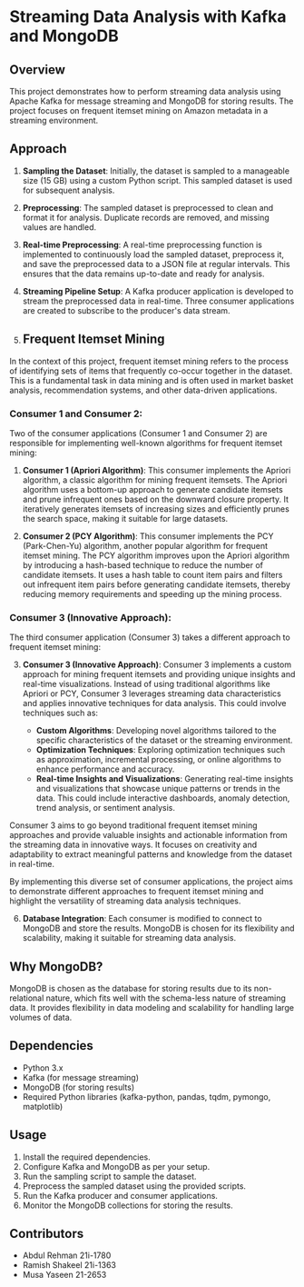 # Streaming Data Analysis with Kafka and MongoDB

## Overview

This project demonstrates how to perform streaming data analysis using Apache Kafka for message streaming and MongoDB for storing results. The project focuses on frequent itemset mining on Amazon metadata in a streaming environment.

## Approach

1. **Sampling the Dataset**: Initially, the dataset is sampled to a manageable size (15 GB) using a custom Python script. This sampled dataset is used for subsequent analysis.

2. **Preprocessing**: The sampled dataset is preprocessed to clean and format it for analysis. Duplicate records are removed, and missing values are handled.

3. **Real-time Preprocessing**: A real-time preprocessing function is implemented to continuously load the sampled dataset, preprocess it, and save the preprocessed data to a JSON file at regular intervals. This ensures that the data remains up-to-date and ready for analysis.

4. **Streaming Pipeline Setup**: A Kafka producer application is developed to stream the preprocessed data in real-time. Three consumer applications are created to subscribe to the producer's data stream.

5. ## Frequent Itemset Mining

In the context of this project, frequent itemset mining refers to the process of identifying sets of items that frequently co-occur together in the dataset. This is a fundamental task in data mining and is often used in market basket analysis, recommendation systems, and other data-driven applications.

### Consumer 1 and Consumer 2:
Two of the consumer applications (Consumer 1 and Consumer 2) are responsible for implementing well-known algorithms for frequent itemset mining:

1. **Consumer 1 (Apriori Algorithm)**: This consumer implements the Apriori algorithm, a classic algorithm for mining frequent itemsets. The Apriori algorithm uses a bottom-up approach to generate candidate itemsets and prune infrequent ones based on the downward closure property. It iteratively generates itemsets of increasing sizes and efficiently prunes the search space, making it suitable for large datasets.

2. **Consumer 2 (PCY Algorithm)**: This consumer implements the PCY (Park-Chen-Yu) algorithm, another popular algorithm for frequent itemset mining. The PCY algorithm improves upon the Apriori algorithm by introducing a hash-based technique to reduce the number of candidate itemsets. It uses a hash table to count item pairs and filters out infrequent item pairs before generating candidate itemsets, thereby reducing memory requirements and speeding up the mining process.

### Consumer 3 (Innovative Approach):
The third consumer application (Consumer 3) takes a different approach to frequent itemset mining:

3. **Consumer 3 (Innovative Approach)**: Consumer 3 implements a custom approach for mining frequent itemsets and providing unique insights and real-time visualizations. Instead of using traditional algorithms like Apriori or PCY, Consumer 3 leverages streaming data characteristics and applies innovative techniques for data analysis. This could involve techniques such as:

   - **Custom Algorithms**: Developing novel algorithms tailored to the specific characteristics of the dataset or the streaming environment.
   - **Optimization Techniques**: Exploring optimization techniques such as approximation, incremental processing, or online algorithms to enhance performance and accuracy.
   - **Real-time Insights and Visualizations**: Generating real-time insights and visualizations that showcase unique patterns or trends in the data. This could include interactive dashboards, anomaly detection, trend analysis, or sentiment analysis.
   
Consumer 3 aims to go beyond traditional frequent itemset mining approaches and provide valuable insights and actionable information from the streaming data in innovative ways. It focuses on creativity and adaptability to extract meaningful patterns and knowledge from the dataset in real-time.

By implementing this diverse set of consumer applications, the project aims to demonstrate different approaches to frequent itemset mining and highlight the versatility of streaming data analysis techniques.


6. **Database Integration**: Each consumer is modified to connect to MongoDB and store the results. MongoDB is chosen for its flexibility and scalability, making it suitable for streaming data analysis.

## Why MongoDB?

MongoDB is chosen as the database for storing results due to its non-relational nature, which fits well with the schema-less nature of streaming data. It provides flexibility in data modeling and scalability for handling large volumes of data.

## Dependencies

- Python 3.x
- Kafka (for message streaming)
- MongoDB (for storing results)
- Required Python libraries (kafka-python, pandas, tqdm, pymongo, matplotlib)

## Usage

1. Install the required dependencies.
2. Configure Kafka and MongoDB as per your setup.
3. Run the sampling script to sample the dataset.
4. Preprocess the sampled dataset using the provided scripts.
5. Run the Kafka producer and consumer applications.
6. Monitor the MongoDB collections for storing the results.

## Contributors

- Abdul Rehman 21i-1780
- Ramish Shakeel 21i-1363
- Musa Yaseen 21-2653